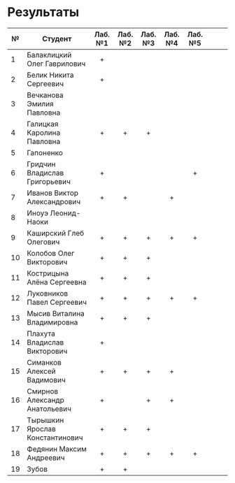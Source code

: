 # Результаты

| №   | Студент                         | Лаб. №1 | Лаб. №2 | Лаб. №3 | Лаб. №4 | Лаб. №5 |     |     |     |
| --- | ------------------------------- | :-----: | :-----: | :-----: | :-----: | :-----: | :-: | :-: | :-: |
| 1   | Балаклицкий Олег Гаврилович     |    +    |         |         |         |         |     |     |     |
| 2   | Белик Никита Сергеевич          |    +    |         |         |         |         |     |     |     |
| 3   | Вечканова Эмилия Павловна       |         |         |         |         |         |     |     |     |
| 4   | Галицкая Каролина Павловна      |    +    |    +    |    +    |         |         |     |     |     |
| 5   | Гапоненко                       |         |         |         |         |         |     |     |     |
| 6   | Гридчин Владислав Григорьевич   |    +    |         |         |         |    +    |     |     |     |
| 7   | Иванов Виктор Александрович     |    +    |    +    |         |    +    |         |     |     |     |
| 8   | Иноуэ Леонид-Наоки              |         |         |         |         |         |     |     |     |
| 9   | Каширский Глеб Олегович         |    +    |    +    |    +    |    +    |    +    |     |     |     |
| 10  | Колобов Олег Викторович         |    +    |    +    |    +    |         |         |     |     |     |
| 11  | Кострицына Алёна Сергеевна      |    +    |    +    |    +    |         |         |     |     |     |
| 12  | Луковников Павел Сергеевич      |    +    |    +    |    +    |    +    |    +    |     |     |     |
| 13  | Мысив Виталина Владимировна     |    +    |    +    |    +    |         |         |     |     |     |
| 14  | Плахута Владислав Викторович    |    +    |         |         |         |         |     |     |     |
| 15  | Симанков Алексей Вадимович      |    +    |    +    |    +    |    +    |         |     |     |     |
| 16  | Смирнов Александр Анатольевич   |    +    |         |    +    |    +    |         |     |     |     |
| 17  | Тырышкин Ярослав Константинович |    +    |    +    |    +    |         |         |     |     |     |
| 18  | Федянин Максим Андреевич        |    +    |    +    |    +    |    +    |    +    |     |     |     |
| 19  | Зубов                           |    +    |    +    |         |         |         |     |     |     |
